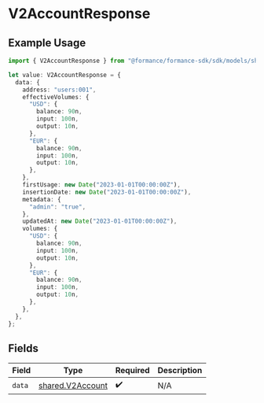 # V2AccountResponse

## Example Usage

```typescript
import { V2AccountResponse } from "@formance/formance-sdk/sdk/models/shared";

let value: V2AccountResponse = {
  data: {
    address: "users:001",
    effectiveVolumes: {
      "USD": {
        balance: 90n,
        input: 100n,
        output: 10n,
      },
      "EUR": {
        balance: 90n,
        input: 100n,
        output: 10n,
      },
    },
    firstUsage: new Date("2023-01-01T00:00:00Z"),
    insertionDate: new Date("2023-01-01T00:00:00Z"),
    metadata: {
      "admin": "true",
    },
    updatedAt: new Date("2023-01-01T00:00:00Z"),
    volumes: {
      "USD": {
        balance: 90n,
        input: 100n,
        output: 10n,
      },
      "EUR": {
        balance: 90n,
        input: 100n,
        output: 10n,
      },
    },
  },
};
```

## Fields

| Field                                                       | Type                                                        | Required                                                    | Description                                                 |
| ----------------------------------------------------------- | ----------------------------------------------------------- | ----------------------------------------------------------- | ----------------------------------------------------------- |
| `data`                                                      | [shared.V2Account](../../../sdk/models/shared/v2account.md) | :heavy_check_mark:                                          | N/A                                                         |